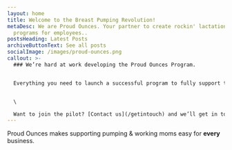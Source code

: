 ```yaml
---
layout: home
title: Welcome to the Breast Pumping Revolution!
metaDesc: We are Proud Ounces. Your partner to create rockin' lactation support
  programs for employees..
postsHeading: Latest Posts
archiveButtonText: See all posts
socialImage: /images/proud-ounces.png
callout: >-
  ### We’re hard at work developing the Proud Ounces Program.


  Everything you need to launch a successful program to fully support the pumping & working mother(s) in your workforce.


  \

  Want to join the pilot? [Contact us](/getintouch) and we’ll get in touch.
---
```

Proud Ounces makes supporting pumping & working moms easy for **every** business.